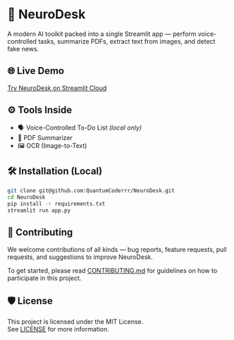 # 🧠 NeuroDesk

A modern AI toolkit packed into a single Streamlit app — perform voice-controlled tasks, summarize PDFs, extract text from images, and detect fake news.

## 🌐 Live Demo

[Try NeuroDesk on Streamlit Cloud](https://quantumcoderrr-neurodesk.streamlit.app)

## ⚙️ Tools Inside

- 🗣️ Voice-Controlled To-Do List *(local only)*
- 📄 PDF Summarizer
- 🖼 OCR (Image-to-Text)

## 🛠 Installation (Local)

```bash
git clone git@github.com:QuantumCoderrr/NeuroDesk.git
cd NeuroDesk
pip install -r requirements.txt
streamlit run app.py
```

## 🤝 Contributing

We welcome contributions of all kinds — bug reports, feature requests, pull requests, and suggestions to improve NeuroDesk.

To get started, please read [CONTRIBUTING.md](CONTRIBUTING.md) for guidelines on how to participate in this project.


## 🛡 License

This project is licensed under the MIT License.  
See [LICENSE](LICENSE) for more information.
